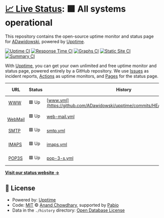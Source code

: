 # [📈 Live Status](https://ADawidowski.github.io/upptime): <!--live status--> **🟩 All systems operational**

This repository contains the open-source uptime monitor and status page for [ADawidowski](https://ADawidowski.github.io/upptime), powered by [Upptime](https://github.com/upptime/upptime).

[![Uptime CI](https://github.com/ADawidowski/upptime/workflows/Uptime%20CI/badge.svg)](https://github.com/ADawidowski/upptime/actions?query=workflow%3A%22Uptime+CI%22)
[![Response Time CI](https://github.com/ADawidowski/upptime/workflows/Response%20Time%20CI/badge.svg)](https://github.com/ADawidowski/upptime/actions?query=workflow%3A%22Response+Time+CI%22)
[![Graphs CI](https://github.com/ADawidowski/upptime/workflows/Graphs%20CI/badge.svg)](https://github.com/ADawidowski/upptime/actions?query=workflow%3A%22Graphs+CI%22)
[![Static Site CI](https://github.com/ADawidowski/upptime/workflows/Static%20Site%20CI/badge.svg)](https://github.com/ADawidowski/upptime/actions?query=workflow%3A%22Static+Site+CI%22)
[![Summary CI](https://github.com/ADawidowski/upptime/workflows/Summary%20CI/badge.svg)](https://github.com/ADawidowski/upptime/actions?query=workflow%3A%22Summary+CI%22)

With [Upptime](https://upptime.js.org), you can get your own unlimited and free uptime monitor and status page, powered entirely by a GitHub repository. We use [Issues](https://github.com/ADawidowski/upptime/issues) as incident reports, [Actions](https://github.com/ADawidowski/upptime/actions) as uptime monitors, and [Pages](https://ADawidowski.github.io/upptime) for the status page.

<!--start: status pages-->
<!-- This summary is generated by Upptime (https://github.com/upptime/upptime) -->
<!-- Do not edit this manually, your changes will be overwritten -->
<!-- prettier-ignore -->
| URL | Status | History | Response Time | Uptime |
| --- | ------ | ------- | ------------- | ------ |
| <img alt="" src="https://icons.duckduckgo.com/ip3/oomkill.net.ico" height="13"> [WWW](https://oomkill.net) | 🟩 Up | [www.yml](https://github.com/ADawidowski/upptime/commits/HEAD/history/www.yml) | <details><summary><img alt="Response time graph" src="./graphs/www/response-time-week.png" height="20"> 1012ms</summary><br><a href="https://ADawidowski.github.io/upptime/history/www"><img alt="Response time 1129" src="https://img.shields.io/endpoint?url=https%3A%2F%2Fraw.githubusercontent.com%2FADawidowski%2Fupptime%2FHEAD%2Fapi%2Fwww%2Fresponse-time.json"></a><br><a href="https://ADawidowski.github.io/upptime/history/www"><img alt="24-hour response time 949" src="https://img.shields.io/endpoint?url=https%3A%2F%2Fraw.githubusercontent.com%2FADawidowski%2Fupptime%2FHEAD%2Fapi%2Fwww%2Fresponse-time-day.json"></a><br><a href="https://ADawidowski.github.io/upptime/history/www"><img alt="7-day response time 1012" src="https://img.shields.io/endpoint?url=https%3A%2F%2Fraw.githubusercontent.com%2FADawidowski%2Fupptime%2FHEAD%2Fapi%2Fwww%2Fresponse-time-week.json"></a><br><a href="https://ADawidowski.github.io/upptime/history/www"><img alt="30-day response time 1198" src="https://img.shields.io/endpoint?url=https%3A%2F%2Fraw.githubusercontent.com%2FADawidowski%2Fupptime%2FHEAD%2Fapi%2Fwww%2Fresponse-time-month.json"></a><br><a href="https://ADawidowski.github.io/upptime/history/www"><img alt="1-year response time 1129" src="https://img.shields.io/endpoint?url=https%3A%2F%2Fraw.githubusercontent.com%2FADawidowski%2Fupptime%2FHEAD%2Fapi%2Fwww%2Fresponse-time-year.json"></a></details> | <details><summary><a href="https://ADawidowski.github.io/upptime/history/www">100.00%</a></summary><a href="https://ADawidowski.github.io/upptime/history/www"><img alt="All-time uptime 99.93%" src="https://img.shields.io/endpoint?url=https%3A%2F%2Fraw.githubusercontent.com%2FADawidowski%2Fupptime%2FHEAD%2Fapi%2Fwww%2Fuptime.json"></a><br><a href="https://ADawidowski.github.io/upptime/history/www"><img alt="24-hour uptime 100.00%" src="https://img.shields.io/endpoint?url=https%3A%2F%2Fraw.githubusercontent.com%2FADawidowski%2Fupptime%2FHEAD%2Fapi%2Fwww%2Fuptime-day.json"></a><br><a href="https://ADawidowski.github.io/upptime/history/www"><img alt="7-day uptime 100.00%" src="https://img.shields.io/endpoint?url=https%3A%2F%2Fraw.githubusercontent.com%2FADawidowski%2Fupptime%2FHEAD%2Fapi%2Fwww%2Fuptime-week.json"></a><br><a href="https://ADawidowski.github.io/upptime/history/www"><img alt="30-day uptime 100.00%" src="https://img.shields.io/endpoint?url=https%3A%2F%2Fraw.githubusercontent.com%2FADawidowski%2Fupptime%2FHEAD%2Fapi%2Fwww%2Fuptime-month.json"></a><br><a href="https://ADawidowski.github.io/upptime/history/www"><img alt="1-year uptime 99.93%" src="https://img.shields.io/endpoint?url=https%3A%2F%2Fraw.githubusercontent.com%2FADawidowski%2Fupptime%2FHEAD%2Fapi%2Fwww%2Fuptime-year.json"></a></details>
| <img alt="" src="https://icons.duckduckgo.com/ip3/mail.oomkill.net.ico" height="13"> [WebMail](https://mail.oomkill.net/rc) | 🟩 Up | [web-mail.yml](https://github.com/ADawidowski/upptime/commits/HEAD/history/web-mail.yml) | <details><summary><img alt="Response time graph" src="./graphs/web-mail/response-time-week.png" height="20"> 1497ms</summary><br><a href="https://ADawidowski.github.io/upptime/history/web-mail"><img alt="Response time 1060" src="https://img.shields.io/endpoint?url=https%3A%2F%2Fraw.githubusercontent.com%2FADawidowski%2Fupptime%2FHEAD%2Fapi%2Fweb-mail%2Fresponse-time.json"></a><br><a href="https://ADawidowski.github.io/upptime/history/web-mail"><img alt="24-hour response time 626" src="https://img.shields.io/endpoint?url=https%3A%2F%2Fraw.githubusercontent.com%2FADawidowski%2Fupptime%2FHEAD%2Fapi%2Fweb-mail%2Fresponse-time-day.json"></a><br><a href="https://ADawidowski.github.io/upptime/history/web-mail"><img alt="7-day response time 1497" src="https://img.shields.io/endpoint?url=https%3A%2F%2Fraw.githubusercontent.com%2FADawidowski%2Fupptime%2FHEAD%2Fapi%2Fweb-mail%2Fresponse-time-week.json"></a><br><a href="https://ADawidowski.github.io/upptime/history/web-mail"><img alt="30-day response time 1212" src="https://img.shields.io/endpoint?url=https%3A%2F%2Fraw.githubusercontent.com%2FADawidowski%2Fupptime%2FHEAD%2Fapi%2Fweb-mail%2Fresponse-time-month.json"></a><br><a href="https://ADawidowski.github.io/upptime/history/web-mail"><img alt="1-year response time 1060" src="https://img.shields.io/endpoint?url=https%3A%2F%2Fraw.githubusercontent.com%2FADawidowski%2Fupptime%2FHEAD%2Fapi%2Fweb-mail%2Fresponse-time-year.json"></a></details> | <details><summary><a href="https://ADawidowski.github.io/upptime/history/web-mail">100.00%</a></summary><a href="https://ADawidowski.github.io/upptime/history/web-mail"><img alt="All-time uptime 99.91%" src="https://img.shields.io/endpoint?url=https%3A%2F%2Fraw.githubusercontent.com%2FADawidowski%2Fupptime%2FHEAD%2Fapi%2Fweb-mail%2Fuptime.json"></a><br><a href="https://ADawidowski.github.io/upptime/history/web-mail"><img alt="24-hour uptime 100.00%" src="https://img.shields.io/endpoint?url=https%3A%2F%2Fraw.githubusercontent.com%2FADawidowski%2Fupptime%2FHEAD%2Fapi%2Fweb-mail%2Fuptime-day.json"></a><br><a href="https://ADawidowski.github.io/upptime/history/web-mail"><img alt="7-day uptime 100.00%" src="https://img.shields.io/endpoint?url=https%3A%2F%2Fraw.githubusercontent.com%2FADawidowski%2Fupptime%2FHEAD%2Fapi%2Fweb-mail%2Fuptime-week.json"></a><br><a href="https://ADawidowski.github.io/upptime/history/web-mail"><img alt="30-day uptime 100.00%" src="https://img.shields.io/endpoint?url=https%3A%2F%2Fraw.githubusercontent.com%2FADawidowski%2Fupptime%2FHEAD%2Fapi%2Fweb-mail%2Fuptime-month.json"></a><br><a href="https://ADawidowski.github.io/upptime/history/web-mail"><img alt="1-year uptime 99.91%" src="https://img.shields.io/endpoint?url=https%3A%2F%2Fraw.githubusercontent.com%2FADawidowski%2Fupptime%2FHEAD%2Fapi%2Fweb-mail%2Fuptime-year.json"></a></details>
| <img alt="" src="https://icons.duckduckgo.com/ip3/null.ico" height="13"> [SMTP](mail.oomkill.net) | 🟩 Up | [smtp.yml](https://github.com/ADawidowski/upptime/commits/HEAD/history/smtp.yml) | <details><summary><img alt="Response time graph" src="./graphs/smtp/response-time-week.png" height="20"> 142ms</summary><br><a href="https://ADawidowski.github.io/upptime/history/smtp"><img alt="Response time 148" src="https://img.shields.io/endpoint?url=https%3A%2F%2Fraw.githubusercontent.com%2FADawidowski%2Fupptime%2FHEAD%2Fapi%2Fsmtp%2Fresponse-time.json"></a><br><a href="https://ADawidowski.github.io/upptime/history/smtp"><img alt="24-hour response time 119" src="https://img.shields.io/endpoint?url=https%3A%2F%2Fraw.githubusercontent.com%2FADawidowski%2Fupptime%2FHEAD%2Fapi%2Fsmtp%2Fresponse-time-day.json"></a><br><a href="https://ADawidowski.github.io/upptime/history/smtp"><img alt="7-day response time 142" src="https://img.shields.io/endpoint?url=https%3A%2F%2Fraw.githubusercontent.com%2FADawidowski%2Fupptime%2FHEAD%2Fapi%2Fsmtp%2Fresponse-time-week.json"></a><br><a href="https://ADawidowski.github.io/upptime/history/smtp"><img alt="30-day response time 148" src="https://img.shields.io/endpoint?url=https%3A%2F%2Fraw.githubusercontent.com%2FADawidowski%2Fupptime%2FHEAD%2Fapi%2Fsmtp%2Fresponse-time-month.json"></a><br><a href="https://ADawidowski.github.io/upptime/history/smtp"><img alt="1-year response time 148" src="https://img.shields.io/endpoint?url=https%3A%2F%2Fraw.githubusercontent.com%2FADawidowski%2Fupptime%2FHEAD%2Fapi%2Fsmtp%2Fresponse-time-year.json"></a></details> | <details><summary><a href="https://ADawidowski.github.io/upptime/history/smtp">100.00%</a></summary><a href="https://ADawidowski.github.io/upptime/history/smtp"><img alt="All-time uptime 99.93%" src="https://img.shields.io/endpoint?url=https%3A%2F%2Fraw.githubusercontent.com%2FADawidowski%2Fupptime%2FHEAD%2Fapi%2Fsmtp%2Fuptime.json"></a><br><a href="https://ADawidowski.github.io/upptime/history/smtp"><img alt="24-hour uptime 100.00%" src="https://img.shields.io/endpoint?url=https%3A%2F%2Fraw.githubusercontent.com%2FADawidowski%2Fupptime%2FHEAD%2Fapi%2Fsmtp%2Fuptime-day.json"></a><br><a href="https://ADawidowski.github.io/upptime/history/smtp"><img alt="7-day uptime 100.00%" src="https://img.shields.io/endpoint?url=https%3A%2F%2Fraw.githubusercontent.com%2FADawidowski%2Fupptime%2FHEAD%2Fapi%2Fsmtp%2Fuptime-week.json"></a><br><a href="https://ADawidowski.github.io/upptime/history/smtp"><img alt="30-day uptime 100.00%" src="https://img.shields.io/endpoint?url=https%3A%2F%2Fraw.githubusercontent.com%2FADawidowski%2Fupptime%2FHEAD%2Fapi%2Fsmtp%2Fuptime-month.json"></a><br><a href="https://ADawidowski.github.io/upptime/history/smtp"><img alt="1-year uptime 99.93%" src="https://img.shields.io/endpoint?url=https%3A%2F%2Fraw.githubusercontent.com%2FADawidowski%2Fupptime%2FHEAD%2Fapi%2Fsmtp%2Fuptime-year.json"></a></details>
| <img alt="" src="https://icons.duckduckgo.com/ip3/null.ico" height="13"> [IMAPS](mail.oomkill.net) | 🟩 Up | [imaps.yml](https://github.com/ADawidowski/upptime/commits/HEAD/history/imaps.yml) | <details><summary><img alt="Response time graph" src="./graphs/imaps/response-time-week.png" height="20"> 143ms</summary><br><a href="https://ADawidowski.github.io/upptime/history/imaps"><img alt="Response time 149" src="https://img.shields.io/endpoint?url=https%3A%2F%2Fraw.githubusercontent.com%2FADawidowski%2Fupptime%2FHEAD%2Fapi%2Fimaps%2Fresponse-time.json"></a><br><a href="https://ADawidowski.github.io/upptime/history/imaps"><img alt="24-hour response time 123" src="https://img.shields.io/endpoint?url=https%3A%2F%2Fraw.githubusercontent.com%2FADawidowski%2Fupptime%2FHEAD%2Fapi%2Fimaps%2Fresponse-time-day.json"></a><br><a href="https://ADawidowski.github.io/upptime/history/imaps"><img alt="7-day response time 143" src="https://img.shields.io/endpoint?url=https%3A%2F%2Fraw.githubusercontent.com%2FADawidowski%2Fupptime%2FHEAD%2Fapi%2Fimaps%2Fresponse-time-week.json"></a><br><a href="https://ADawidowski.github.io/upptime/history/imaps"><img alt="30-day response time 148" src="https://img.shields.io/endpoint?url=https%3A%2F%2Fraw.githubusercontent.com%2FADawidowski%2Fupptime%2FHEAD%2Fapi%2Fimaps%2Fresponse-time-month.json"></a><br><a href="https://ADawidowski.github.io/upptime/history/imaps"><img alt="1-year response time 149" src="https://img.shields.io/endpoint?url=https%3A%2F%2Fraw.githubusercontent.com%2FADawidowski%2Fupptime%2FHEAD%2Fapi%2Fimaps%2Fresponse-time-year.json"></a></details> | <details><summary><a href="https://ADawidowski.github.io/upptime/history/imaps">100.00%</a></summary><a href="https://ADawidowski.github.io/upptime/history/imaps"><img alt="All-time uptime 99.93%" src="https://img.shields.io/endpoint?url=https%3A%2F%2Fraw.githubusercontent.com%2FADawidowski%2Fupptime%2FHEAD%2Fapi%2Fimaps%2Fuptime.json"></a><br><a href="https://ADawidowski.github.io/upptime/history/imaps"><img alt="24-hour uptime 100.00%" src="https://img.shields.io/endpoint?url=https%3A%2F%2Fraw.githubusercontent.com%2FADawidowski%2Fupptime%2FHEAD%2Fapi%2Fimaps%2Fuptime-day.json"></a><br><a href="https://ADawidowski.github.io/upptime/history/imaps"><img alt="7-day uptime 100.00%" src="https://img.shields.io/endpoint?url=https%3A%2F%2Fraw.githubusercontent.com%2FADawidowski%2Fupptime%2FHEAD%2Fapi%2Fimaps%2Fuptime-week.json"></a><br><a href="https://ADawidowski.github.io/upptime/history/imaps"><img alt="30-day uptime 100.00%" src="https://img.shields.io/endpoint?url=https%3A%2F%2Fraw.githubusercontent.com%2FADawidowski%2Fupptime%2FHEAD%2Fapi%2Fimaps%2Fuptime-month.json"></a><br><a href="https://ADawidowski.github.io/upptime/history/imaps"><img alt="1-year uptime 99.93%" src="https://img.shields.io/endpoint?url=https%3A%2F%2Fraw.githubusercontent.com%2FADawidowski%2Fupptime%2FHEAD%2Fapi%2Fimaps%2Fuptime-year.json"></a></details>
| <img alt="" src="https://icons.duckduckgo.com/ip3/null.ico" height="13"> [POP3S](mail.oomkill.net) | 🟩 Up | [pop-3-s.yml](https://github.com/ADawidowski/upptime/commits/HEAD/history/pop-3-s.yml) | <details><summary><img alt="Response time graph" src="./graphs/pop-3-s/response-time-week.png" height="20"> 141ms</summary><br><a href="https://ADawidowski.github.io/upptime/history/pop-3-s"><img alt="Response time 148" src="https://img.shields.io/endpoint?url=https%3A%2F%2Fraw.githubusercontent.com%2FADawidowski%2Fupptime%2FHEAD%2Fapi%2Fpop-3-s%2Fresponse-time.json"></a><br><a href="https://ADawidowski.github.io/upptime/history/pop-3-s"><img alt="24-hour response time 118" src="https://img.shields.io/endpoint?url=https%3A%2F%2Fraw.githubusercontent.com%2FADawidowski%2Fupptime%2FHEAD%2Fapi%2Fpop-3-s%2Fresponse-time-day.json"></a><br><a href="https://ADawidowski.github.io/upptime/history/pop-3-s"><img alt="7-day response time 141" src="https://img.shields.io/endpoint?url=https%3A%2F%2Fraw.githubusercontent.com%2FADawidowski%2Fupptime%2FHEAD%2Fapi%2Fpop-3-s%2Fresponse-time-week.json"></a><br><a href="https://ADawidowski.github.io/upptime/history/pop-3-s"><img alt="30-day response time 147" src="https://img.shields.io/endpoint?url=https%3A%2F%2Fraw.githubusercontent.com%2FADawidowski%2Fupptime%2FHEAD%2Fapi%2Fpop-3-s%2Fresponse-time-month.json"></a><br><a href="https://ADawidowski.github.io/upptime/history/pop-3-s"><img alt="1-year response time 148" src="https://img.shields.io/endpoint?url=https%3A%2F%2Fraw.githubusercontent.com%2FADawidowski%2Fupptime%2FHEAD%2Fapi%2Fpop-3-s%2Fresponse-time-year.json"></a></details> | <details><summary><a href="https://ADawidowski.github.io/upptime/history/pop-3-s">100.00%</a></summary><a href="https://ADawidowski.github.io/upptime/history/pop-3-s"><img alt="All-time uptime 99.93%" src="https://img.shields.io/endpoint?url=https%3A%2F%2Fraw.githubusercontent.com%2FADawidowski%2Fupptime%2FHEAD%2Fapi%2Fpop-3-s%2Fuptime.json"></a><br><a href="https://ADawidowski.github.io/upptime/history/pop-3-s"><img alt="24-hour uptime 100.00%" src="https://img.shields.io/endpoint?url=https%3A%2F%2Fraw.githubusercontent.com%2FADawidowski%2Fupptime%2FHEAD%2Fapi%2Fpop-3-s%2Fuptime-day.json"></a><br><a href="https://ADawidowski.github.io/upptime/history/pop-3-s"><img alt="7-day uptime 100.00%" src="https://img.shields.io/endpoint?url=https%3A%2F%2Fraw.githubusercontent.com%2FADawidowski%2Fupptime%2FHEAD%2Fapi%2Fpop-3-s%2Fuptime-week.json"></a><br><a href="https://ADawidowski.github.io/upptime/history/pop-3-s"><img alt="30-day uptime 100.00%" src="https://img.shields.io/endpoint?url=https%3A%2F%2Fraw.githubusercontent.com%2FADawidowski%2Fupptime%2FHEAD%2Fapi%2Fpop-3-s%2Fuptime-month.json"></a><br><a href="https://ADawidowski.github.io/upptime/history/pop-3-s"><img alt="1-year uptime 99.93%" src="https://img.shields.io/endpoint?url=https%3A%2F%2Fraw.githubusercontent.com%2FADawidowski%2Fupptime%2FHEAD%2Fapi%2Fpop-3-s%2Fuptime-year.json"></a></details>

<!--end: status pages-->

[**Visit our status website →**](https://ADawidowski.github.io/upptime)

## 📄 License

- Powered by: [Upptime](https://github.com/upptime/upptime)
- Code: [MIT](./LICENSE) © [Anand Chowdhary](https://anandchowdhary.com), supported by [Pabio](https://pabio.com)
- Data in the `./history` directory: [Open Database License](https://opendatacommons.org/licenses/odbl/1-0/)
